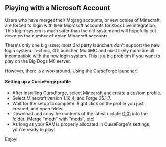 ## Playing with a Microsoft Account

Users who have merged their Mojang accounts, or new copies of Minecraft, are forced to login with their Microsoft accounts for Xbox Live integration. This login system is much safer than the old system and will hopefully cut down on the number of stolen Minecraft accounts.  

There's only one big issue; most 3rd party launchers don't support the new login system. Technic, GDLauncher, MultiMC and most likely more are all incompatible with the new login system. This is a big problem if you want to play on the Big Dogs MC server.  

However, there is a workaround. Using the [CurseForge launcher!](https://curseforge.overwolf.com/)  

#### Setting up a CurseForge profile

- After installing CurseForge, select Minecraft and create a custom profile.  
- Select Minecraft version 1.16.4, and Forge 35.1.7.
- Wait for the setup to complete. Right click on the profile you just created, and open folder.
- Download and copy the contents of the latest update [(1.0)](https://www.dropbox.com/s/btan9xn5dh80hhx/Val3BD.zip?dl=1) into the folder. (Merge "mods" with "mods", etc)
- As long as your RAM is properly allocated in CurseForge's settings, you're ready to play!

Enjoy!